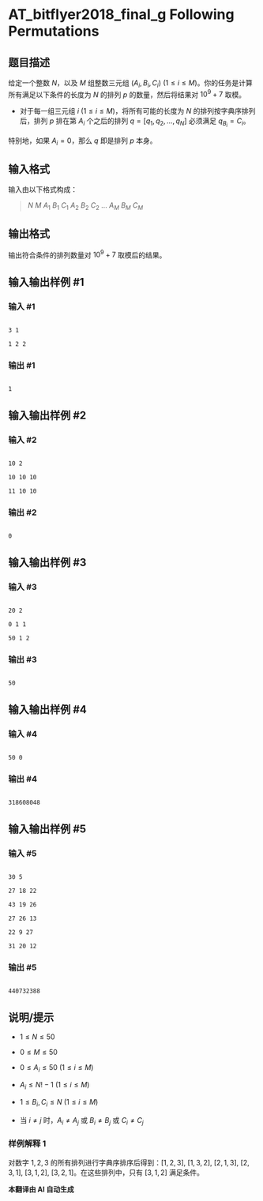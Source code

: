 # AT_bitflyer2018_final_g Following Permutations

## 题目描述

给定一个整数 $N$，以及 $M$ 组整数三元组 $(A_i, B_i, C_i)$ ($1 \leq i \leq M$)。你的任务是计算所有满足以下条件的长度为 $N$ 的排列 $p$ 的数量，然后将结果对 $10^9 + 7$ 取模。

- 对于每一组三元组 $i$ ($1 \leq i \leq M$)，将所有可能的长度为 $N$ 的排列按字典序排列后，排列 $p$ 排在第 $A_i$ 个之后的排列 $q = [q_1, q_2, \ldots, q_N]$ 必须满足 $q_{B_i} = C_i$。

特别地，如果 $A_i = 0$，那么 $q$ 即是排列 $p$ 本身。

## 输入格式

输入由以下格式构成：

> $N$ $M$ $A_1$ $B_1$ $C_1$ $A_2$ $B_2$ $C_2$ ... $A_M$ $B_M$ $C_M$

## 输出格式

输出符合条件的排列数量对 $10^9 + 7$ 取模后的结果。

## 输入输出样例 #1

### 输入 #1

```
3 1
1 2 2
```

### 输出 #1

```
1
```

## 输入输出样例 #2

### 输入 #2

```
10 2
10 10 10
11 10 10
```

### 输出 #2

```
0
```

## 输入输出样例 #3

### 输入 #3

```
20 2
0 1 1
50 1 2
```

### 输出 #3

```
50
```

## 输入输出样例 #4

### 输入 #4

```
50 0
```

### 输出 #4

```
318608048
```

## 输入输出样例 #5

### 输入 #5

```
30 5
27 18 22
43 19 26
27 26 13
22 9 27
31 20 12
```

### 输出 #5

```
440732388
```

## 说明/提示

- $1 \leq N \leq 50$
- $0 \leq M \leq 50$
- $0 \leq A_i \leq 50$ ($1 \leq i \leq M$)
- $A_i \leq N! - 1$ ($1 \leq i \leq M$)
- $1 \leq B_i, C_i \leq N$ ($1 \leq i \leq M$)
- 当 $i \neq j$ 时，$A_i \neq A_j$ 或 $B_i \neq B_j$ 或 $C_i \neq C_j$

### 样例解释 1

对数字 $1, 2, 3$ 的所有排列进行字典序排序后得到：$[1, 2, 3]$, $[1, 3, 2]$, $[2, 1, 3]$, $[2, 3, 1]$, $[3, 1, 2]$, $[3, 2, 1]$。在这些排列中，只有 $[3, 1, 2]$ 满足条件。

 **本翻译由 AI 自动生成**